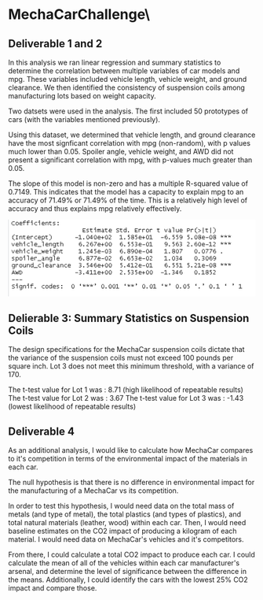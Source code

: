 # MechaCarChallenge\

## Deliverable 1 and 2

In this analysis we ran linear regression and summary statistics to determine the correlation between multiple variables of car models and mpg. These variables included vehicle length, vehicle weight, and ground clearance. We then identified the consistency of suspension coils among manufacturing lots based on weight capacity.

Two datsets were used in the analysis. The first included 50 prototypes of cars (with the variables mentioned previously). 

Using this dataset, we determined that vehicle length, and ground clearance have the most signficant correlation with mpg (non-random), with p values much lower than 0.05. Spoiler angle, vehicle weight, and AWD did not present a significant correlation with mpg, with p-values much greater than 0.05.

The slope of this model is non-zero and has a multiple R-squared value of 0.7149. This indicates that the model has a capacity to explain mpg to an accuracy of 71.49% or 71.49% of the time. This is a relatively high level of accuracy and thus explains mpg relatively effectively.

![](images/Summary_Stats_MechaCar_To_MPG.PNG)


## Delierable 3: Summary Statistics on Suspension Coils


The design specifications for the MechaCar suspension coils dictate that the variance of the suspension coils must not exceed 100 pounds per square inch. Lot 3 does not meet this minimum threshold, with a variance of 170.

The t-test value for Lot 1 was : 8.71 (high likelihood of repeatable results)
The t-test value for Lot 2 was : 3.67
The t-test value for Lot 3 was : -1.43 (lowest likelihood of repeatable results)

## Deliverable 4

As an additional analysis, I would like to calculate how MechaCar compares to it's competition in terms of the environmental impact of the materials in each car.

The null hypothesis is that there is no difference in environmental impact for the manufacturing of a MechaCar vs its competition.

In order to test this hypothesis, I would need data on the total mass of metals (and type of metal), the total plastics (and types of plastics), and total natural materials (leather, wood) within each car. Then, I would need baseline estimates on the CO2 impact of producing a kilogram of each material. I would need data on MechaCar's vehicles and it's competitors.

From there, I could calculate a total CO2 impact to produce each car. I could calculate the mean of all of the vehicles within each car manufacturer's arsenal, and determine the level of significance between the difference in the means. Additionally, I could identify the cars with the lowest 25% CO2 impact and compare those.